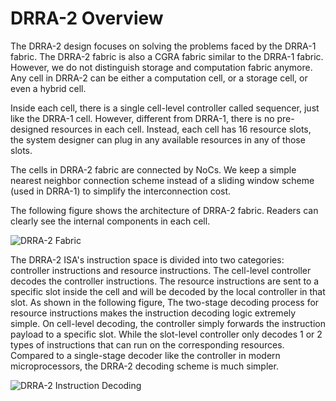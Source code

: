 # DRRA-2 Overview

The DRRA-2 design focuses on solving the problems faced by the DRRA-1 fabric. The DRRA-2 fabric is also a CGRA fabric similar to the DRRA-1 fabric. However, we do not distinguish storage and computation fabric anymore. Any cell in DRRA-2 can be either a computation cell, or a storage cell, or even a hybrid cell. 

Inside each cell, there is a single cell-level controller called sequencer, just like the DRRA-1 cell. However, different from DRRA-1, there is no pre-designed resources in each cell. Instead, each cell has 16 resource slots, the system designer can plug in any available resources in any of those slots. 

The cells in DRRA-2 fabric are connected by NoCs. We keep a simple nearest neighbor connection scheme instead of a sliding window scheme (used in DRRA-1) to simplify the interconnection cost. 

The following figure shows the architecture of DRRA-2 fabric. Readers can clearly see the internal components in each cell. 

![DRRA-2 Fabric](DRRA-2_Fabric.png)

The DRRA-2 ISA's instruction space is divided into two categories: controller instructions and resource instructions. The cell-level controller decodes the controller instructions. The resource instructions are sent to a specific slot inside the cell and will be decoded by the local controller in that slot. As shown in the following figure, The two-stage decoding process for resource instructions makes the instruction decoding logic extremely simple. On cell-level decoding, the controller simply forwards the instruction payload to a specific slot. While the slot-level controller only decodes 1 or 2 types of instructions that can run on the corresponding resources. Compared to a single-stage decoder like the controller in modern microprocessors, the DRRA-2 decoding scheme is much simpler.

![DRRA-2 Instruction Decoding](DRRA-2_Decoding.png)